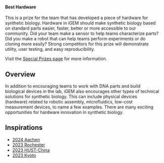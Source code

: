 #### Best Hardware

This is a prize for the team that has developed a piece of hardware for
synthetic biology. Hardware in iGEM should make synthetic biology based on
standard parts easier, faster, better or more accessible to our community. Did
your team make a sensor to help teams characterize parts? Did you make a robot
that can help teams perform experiments or do cloning more easily? Strong
competitors for this prize will demonstrate utility, user testing, and easy
reproducibility.

Visit
the [Special Prizes page](https://competition.igem.org/judging/special-prizes) for
more information.

## Overview

In addition to encouraging teams to work with DNA parts and build biological
devices in the lab, iGEM also encourages other types of technical solutions for
synthetic biology. This can include physical devices (hardware) related to
robotic assembly, microfluidics, low-cost measurement devices, to name a few
examples. There are many exciting opportunities for hardware innovation in
synthetic biology.

## Inspirations

- [2024 Aachen](https://2024.igem.wiki/aachen/hardware)
- [2023 Rochester](https://2023.igem.wiki/rochester)
- [2023 HUST-China](https://2023.igem.wiki/hust-china/hardware)
- [2023 Kyoto](https://2023.igem.wiki/kyoto/hardware)
